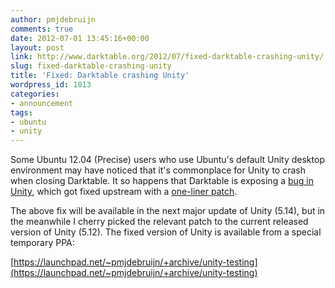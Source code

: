 ```yaml
---
author: pmjdebruijn
comments: true
date: 2012-07-01 13:45:16+00:00
layout: post
link: http://www.darktable.org/2012/07/fixed-darktable-crashing-unity/
slug: fixed-darktable-crashing-unity
title: 'Fixed: Darktable crashing Unity'
wordpress_id: 1813
categories:
- announcement
tags:
- ubuntu
- unity
---
```


Some Ubuntu 12.04 (Precise) users who use Ubuntu's default Unity desktop environment may have noticed that it's commonplace for Unity to crash when closing Darktable. It so happens that Darktable is exposing a [bug in Unity](https://bugs.launchpad.net/ubuntu/+source/unity/+bug/851982), which got fixed upstream with a [one-liner patch](https://code.launchpad.net/~andyrock/unity/fix-851982/+merge/112440/+preview-diff/+files/preview.diff).

The above fix will be available in the next major update of Unity (5.14), but in the meanwhile I cherry picked the relevant patch to the current released version of Unity (5.12). The fixed version of Unity is available from a special temporary PPA:

[https://launchpad.net/~pmjdebruijn/+archive/unity-testing](https://launchpad.net/~pmjdebruijn/+archive/unity-testing)
